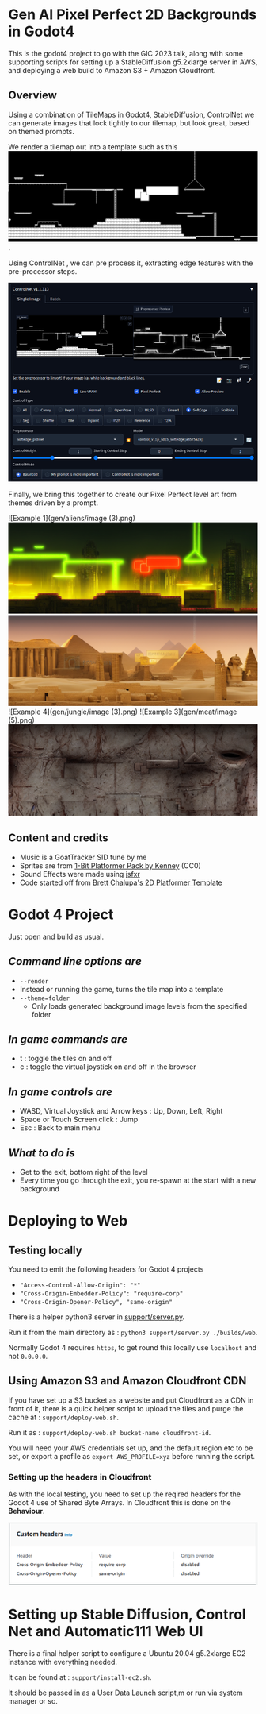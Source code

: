 # Gen AI Pixel Perfect 2D Backgrounds in Godot4

This is the godot4 project to go with the GIC 2023 talk, along with some supporting scripts for setting up a StableDiffusion g5.2xlarge server in AWS, and deploying a web build to Amazon S3 + Amazon Cloudfront.

## Overview

Using a combination of TileMaps in Godot4, StableDiffusion, ControlNet we can generate images that lock tightly to our tilemap, but look great, based on themed prompts.

We render a tilemap out into a template such as this ![Level Template](templates/template-solid.png).

Using ControlNet , we can pre process it, extracting edge features with the pre-processor steps.

![ControlNet and our Level Map](support/control-net.png)

Finally, we bring this together to create our Pixel Perfect level art from themes driven by a prompt.

![Example 1](gen/aliens/image \(3\).png)
![Example 2](gen/cyberpunk/00101-3110286413.png)
![Example 3](gen/desert/00083-938519070.png)
![Example 4](gen/jungle/image \(3\).png)
![Example 3](gen/meat/image \(5\).png)
![Example 3](gen/skin/image.png)

## Content and credits

- Music is a GoatTracker SID tune by me
- Sprites are from [1-Bit Platformer Pack by Kenney](https://kenney.nl/assets/1-bit-platformer-pack) (CC0)
- Sound Effects were made using [jsfxr](https://sfxr.me/)
- Code started off from [Brett Chalupa's 2D Platformer Template ](https://github.com/brettchalupa/godot_2d_platformer)


# Godot 4 Project

Just open and build as usual.
## *Command line options are*
-  `--render`
  - Instead or running the game, turns the tile map into a template
- `--theme=folder`
	- Only loads generated background image levels from the specified folder

## *In game commands are*
- t : toggle the tiles on and off
- c : toggle the virtual joystick on and off in the browser

## *In game controls are*
- WASD, Virtual Joystick and Arrow keys : Up, Down, Left, Right
- Space or Touch Screen click : Jump
- Esc : Back to main menu

## *What to do is*
- Get to the exit, bottom right of the level
- Every time you go through the exit, you re-spawn at the start with a new background

# Deploying to Web

## Testing locally

You need to emit the following headers for Godot 4 projects
 - `"Access-Control-Allow-Origin": "*"`
 - `"Cross-Origin-Embedder-Policy": "require-corp"`
 - `"Cross-Origin-Opener-Policy", "same-origin"`

There is a helper python3 server in  [support/server.py](support/server.py).

Run it from the main directory as : `python3 support/server.py ./builds/web`.

Normally Godot 4 requires `https`, to get round this locally use `localhost` and not `0.0.0.0`.


## Using Amazon S3 and Amazon Cloudfront CDN

If you have set up a S3 bucket as a website and put Cloudfront as a CDN in front of it, there is a quick helper script to upload the files and purge the cache at : `support/deploy-web.sh`.

Run it as : `support/deploy-web.sh bucket-name cloudfront-id`.

You will need your AWS credentials set up, and the default region etc to be set, or export a profile as `export AWS_PROFILE=xyz` before running the script.


### Setting up the headers in Cloudfront
As with the local testing, you need to set up the reqired headers for the Godot 4 use of Shared Byte Arrays. In Cloudfront this is done on the **Behaviour**.

![CloudFront Behaviour Headers](support/behaviour-headers.png)


# Setting up Stable Diffusion, Control Net and Automatic111 Web UI

There is a final helper script to configure a Ubuntu 20.04 g5.2xlarge EC2 instance with everything needed.

It can be found at : `support/install-ec2.sh`.

It should be passed in as a User Data Launch script,m or run via system manager or so.

